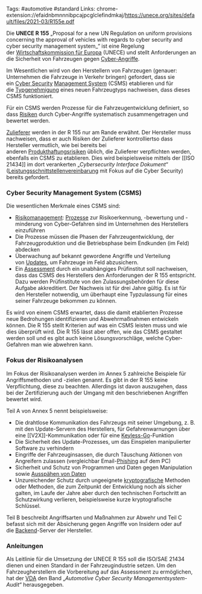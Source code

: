 Tags: #automotive #standard 
Links: chrome-extension://efaidnbmnnnibpcajpcglclefindmkaj/https://unece.org/sites/default/files/2021-03/R155e.pdf

Die **UNECE R 155** „Proposal for a new UN Regulation on uniform provisions concerning the approval of vehicles with regards to cyber security and cyber security management system_“ ist eine Regelung der [Wirtschaftskommission für Europa](https://de.wikipedia.org/wiki/Wirtschaftskommission_f%C3%BCr_Europa "Wirtschaftskommission für Europa") (UNECE) und stellt Anforderungen an die Sicherheit von Fahrzeugen gegen [Cyber-Angriffe](https://de.wikipedia.org/wiki/Cyberattacke "Cyberattacke").

Im Wesentlichen wird von den Herstellern von Fahrzeugen (genauer: Unternehmen die Fahrzeuge in Verkehr bringen) gefordert, dass sie ein [Cyber Security](https://de.wikipedia.org/wiki/Cyber_Security "Cyber Security") [Management System](https://de.wikipedia.org/wiki/Managementsystem "Managementsystem") (CSMS) etablieren und für die [Typgenehmigung](https://de.wikipedia.org/wiki/Typgenehmigung_(Kraftfahrzeug) "Typgenehmigung (Kraftfahrzeug)") eines neuen Fahrzeugtyps nachweisen, dass dieses CSMS funktioniert.

Für ein CSMS werden Prozesse für die Fahrzeugentwicklung definiert, so dass [Risiken](https://de.wikipedia.org/wiki/Risiko "Risiko") durch Cyber-Angriffe systematisch zusammengetragen und bewertet werden.

[Zulieferer](https://de.wikipedia.org/wiki/Automobilzulieferer "Automobilzulieferer") werden in der R 155 nur am Rande erwähnt. Der Hersteller muss nachweisen, dass er auch Risiken der Zulieferer kontrolliertso dass Hersteller vermutlich, wie bei bereits bei anderen [Produkthaftungsrisiken](https://de.wikipedia.org/wiki/Produkthaftung "Produkthaftung") üblich, die Zulieferer verpflichten werden, ebenfalls ein CSMS zu etablieren. Dies wird beispielsweise mittels der [[ISO 21434]] im dort verankerten „_Cybersecurity Interface Dokument_“ ([Leistungsschnittstellenvereinbarung](https://de.wikipedia.org/wiki/Leistungsschnittstellenvereinbarung "Leistungsschnittstellenvereinbarung") mit Fokus auf die Cyber Security) bereits gefordert.

### Cyber Security Management System (CSMS)

Die wesentlichen Merkmale eines CSMS sind:

-   [Risikomanagement](https://de.wikipedia.org/wiki/Risikomanagement "Risikomanagement"): [Prozesse](https://de.wikipedia.org/wiki/Gesch%C3%A4ftsprozess "Geschäftsprozess") zur Risikoerkennung, -bewertung und -minderung von Cyber-Gefahren sind im Unternehmen des Herstellers einzuführen
-   Die Prozesse müssen die Phasen der Fahrzeugentwicklung, der Fahrzeugproduktion und die Betriebsphase beim Endkunden (im Feld) abdecken
-   Überwachung auf bekannt gewordene Angriffe und Verteilung von [Updates](https://de.wikipedia.org/wiki/Softwareaktualisierung "Softwareaktualisierung"), um Fahrzeuge im Feld abzusichern.
-   Ein [Assessment](https://de.wikipedia.org/wiki/Wirkungsanalyse "Wirkungsanalyse") durch ein unabhängiges Prüfinstitut soll nachweisen, dass das CSMS des Herstellers den Anforderungen der R 155 entspricht. Dazu werden Prüfinstitute von den Zulassungsbehörden für diese Aufgabe akkreditiert. Der Nachweis ist für drei Jahre gültig. Es ist für den Hersteller notwendig, um überhaupt eine Typzulassung für eines seiner Fahrzeuge bekommen zu können.

Es wird von einem CSMS erwartet, dass die damit etablierten Prozesse neue Bedrohungen identifizieren und Abwehrmaßnahmen entwickeln können. Die R 155 stellt Kriterien auf was ein CSMS leisten muss und wie dies überprüft wird. Die R 155 lässt aber offen, wie das CSMS gestaltet werden soll und es gibt auch keine Lösungsvorschläge, welche Cyber-Gefahren man wie abwehren kann.

### Fokus der Risikoanalysen

Im Fokus der Risikoanalysen werden im Annex 5 zahlreiche Beispiele für Angriffsmethoden und -zielen genannt. Es gibt in der R 155 keine Verpflichtung, diese zu beachten. Allerdings ist davon auszugehen, dass bei der Zertifizierung auch der Umgang mit den beschriebenen Angriffen bewertet wird.

Teil A von Annex 5 nennt beispielsweise:

-   Die drahtlose Kommunikation des Fahrzeugs mit seiner Umgebung, z. B. mit den Update-Servern des Herstellers, für Gefahrenwarnungen über eine [[V2X]]-Kommunikation oder für eine [Keyless-Go](https://de.wikipedia.org/wiki/Keyless_Go "Keyless Go")-Funktion
-   Die Sicherheit des Update-Prozesses, um das Einspielen manipulierter Software zu verhindern
-   Eingriffe der Fahrzeuginsassen, die durch Täuschung Aktionen von Angreifern zulassen (vergleichbar Email-[Phishing](https://de.wikipedia.org/wiki/Phishing "Phishing") auf dem PC)
-   Sicherheit und Schutz von Programmen und Daten gegen Manipulation sowie [Ausspähen von Daten](https://de.wikipedia.org/wiki/Aussp%C3%A4hen_von_Daten "Ausspähen von Daten")
-   Unzureichender Schutz durch ungeeignete [kryptografische](https://de.wikipedia.org/wiki/Kryptographie "Kryptographie") Methoden oder Methoden, die zum Zeitpunkt der Entwicklung noch als sicher galten, im Laufe der Jahre aber durch den technischen Fortschritt an Schutzwirkung verlieren, beispielsweise kurze kryptografische Schlüssel.

Teil B beschreibt Angriffsarten und Maßnahmen zur Abwehr und Teil C befasst sich mit der Absicherung gegen Angriffe von Insidern oder auf die [Backend](https://de.wikipedia.org/wiki/Front-End_und_Back-End "Front-End und Back-End")-Server der Hersteller.

### Anleitungen
Als Leitlinie für die Umsetzung der UNECE R 155 soll die ISO/SAE 21434 dienen und einen Standard in der Fahrzeugindustrie setzen. Um den Fahrzeugherstellern die Vorbereitung auf das Assessment zu ermöglichen, hat der [VDA](https://de.wikipedia.org/wiki/Verband_der_Automobilindustrie "Verband der Automobilindustrie") den Band „_Automotive Cyber Security Managementsystem-Audit_“ herausgegeben.